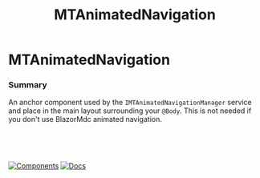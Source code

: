 ﻿---
uid: C.MTAnimatedNavigation
title: MTAnimatedNavigation
---
# MTAnimatedNavigation

### Summary

An anchor component used by the `IMTAnimatedNavigationManager` service and place in the main layout surrounding your `@Body`. This is not needed if you don't use BlazorMdc animated navigation.

&nbsp;

&nbsp;

[![Components](https://img.shields.io/static/v1?label=Components&message=Plus&color=red)](xref:A.PlusComponents)
[![Docs](https://img.shields.io/static/v1?label=API%20Documentation&message=MTAnimatedNavigation&color=brightgreen)](xref:BlazorMdc.MTAnimatedNavigation)